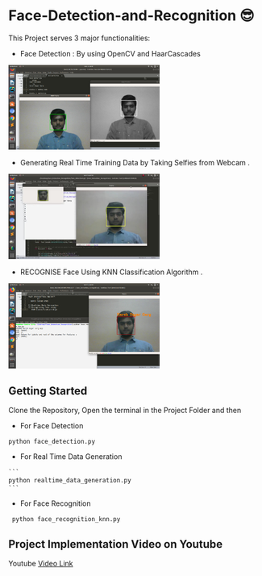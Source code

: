 # Face-Detection-and-Recognition :sunglasses:

This Project serves 3 major functionalities:
* Face Detection : By using OpenCV and HaarCascades
<img src="images1/face_detection2.png" width="300">

* Generating Real Time Training Data by Taking Selfies from Webcam .
<img src="images1/data_gen.jpeg" width="300">

* RECOGNISE Face Using KNN Classification Algorithm .
<img src="images1/Face_recog.png" width="300">

## Getting Started

Clone the Repository, Open the terminal in the Project Folder and then
  * For Face Detection
  
  ```
  python face_detection.py
  ```
   * For Real Time Data Generation
   
    ```
    python realtime_data_generation.py
    ```
   * For Face Recognition
   
   ```
    python face_recognition_knn.py
   ```
   
## Project Implementation Video on Youtube
Youtube [Video Link](https://www.youtube.com/watch?v=8Gasjferv2M)


